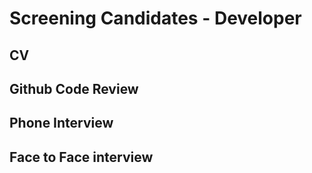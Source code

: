 # Screening Candidates - Developer

## CV

## Github Code Review 

## Phone Interview

## Face to Face interview
